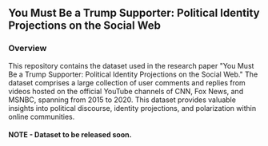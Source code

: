## You Must Be a Trump Supporter: Political Identity Projections on the Social Web

###  Overview
This repository contains the dataset used in the research paper "You Must Be a Trump Supporter: Political Identity Projections on the Social Web." The dataset comprises a large collection of user comments and replies from videos hosted on the official YouTube channels of CNN, Fox News, and MSNBC, spanning from 2015 to 2020. This dataset provides valuable insights into political discourse, identity projections, and polarization within online communities.

#### NOTE - Dataset to be released soon.
